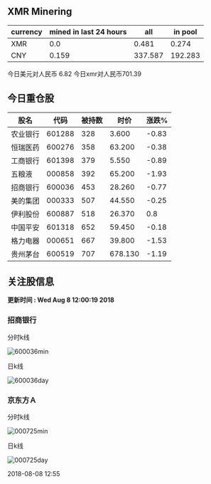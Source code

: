 ## XMR Minering

|currency|mined in last 24 hours|all|in pool|
|---|---|---|---|
|XMR|0.0|0.481|0.274|
|CNY|0.159|337.587|192.283|

今日美元对人民币 6.82	今日xmr对人民币701.39


## 今日重仓股 

|股名|代码|被持数|时价|涨跌%|
|---|---|---|---|---|
|农业银行|601288|328|3.600|-0.83|
|恒瑞医药|600276|358|63.200|-0.38|
|工商银行|601398|379|5.550|-0.89|
|五粮液|000858|392|65.200|-1.93|
|招商银行|600036|453|28.260|-0.77|
|美的集团|000333|507|44.550|-0.25|
|伊利股份|600887|518|26.370|0.8|
|中国平安|601318|652|59.450|-0.18|
|格力电器|000651|667|39.800|-1.53|
|贵州茅台|600519|707|678.130|-1.19|

## 关注股信息
**更新时间 : Wed Aug  8 12:00:19 2018**
### 招商银行 
分时k线

![600036min](http://image.sinajs.cn/newchart/min/n/sh600036.gif)

日k线

![600036day](http://image.sinajs.cn/newchart/daily/n/sh600036.gif)

### 京东方Ａ 
分时k线

![000725min](http://image.sinajs.cn/newchart/min/n/sz000725.gif)

日k线

![000725day](http://image.sinajs.cn/newchart/daily/n/sz000725.gif)

2018-08-08 12:55